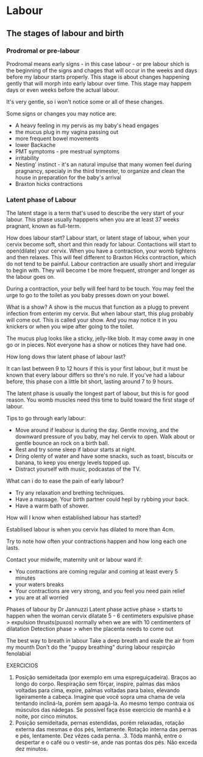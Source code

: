 # Labour

## The stages of labour and birth

### Prodromal or pre-labour
Prodromal means early signs - in this case labour - or pre labour shich is the beginning of the signs and chages that will occur in the weeks and days before my labour starts properly. This stage is about changes happening gently that will morph into early labour over time. This stage may happem days or even weeks before the actual labour.

It's very gentle, so i won't notice some or all of these changes.

Some signs or changes you may notice are:

- A heavy feeling in my pervis as my baby's head engages
- the mucus plug in my vagina passing out
- more frequent bowel movements
- lower Backache
- PMT symptoms - pre mestrual symptoms
- irritability
- Nesting' instinct - it's an natural impulse that many women feel during pragnancy, specialy in the third trimester, to organize and clean the house in preparation for the baby's arrival
- Braxton hicks contractions 

### Latent phase of Labour    

The latent stage is a term that's used to describe the very start of your labour. This phase usually happpens when you are at least 37 weeks pragnant, known as full-term.

How does labour start?
Labour start, or latent stage of labour, when your cervix become soft, short and thin ready for labour. Contactions will start to open(dilate) your cervix. 
When you have a contraction, your womb tightens and then relaxes. This will feel different to Braxton Hicks contraction, which do not tend to be painful.
Labour contraction are usually short and irregular to begin with. They will become t be more frequent, stronger and longer as the labour goes on.

During a contraction, your belly will feel hard to be touch. You may feel the urge to go to the toilet as you baby presses down on your bowel.

What is a show?
A show is the mucus that function as a plugg to prevent infection from enterim my cervix. But when labour start, this plug probably will come out. This is called your show. And you may notice it in you knickers or when you wipe after going to the toilet. 

The mucus plug looks like a sticky, jelly-like blob. It may come away in one go or in pieces. Not everyone has a show or notices they have had one.

How long dows thw latent phase of labour last?

It can last between 9 to 12 hours if this is your first labour, but it must be known that every labour differs so thre's no rule. If you've had a labour before, this phase con a little bit short, lasting around 7 to 9 hours.

The latent phase is usually the longest part of labour, but this is for good reason. You womb muscles need this time to build toward the first stage of labour.

Tips to go through early labour:

- Move around if leabour is during the day. Gentle moving, and the downward pressure of you baby, may hel cervix to open. Walk about or gentle bounce an rock on a birth ball.
- Rest and try some sleep if labour starts at night.
- Dring olenty of water and have some snacks, such as toast, biscuits or banana, to keep you energy levels topped up.
- Distract yourself with music, podcastas of the TV.

What can i do to ease the pain of early labour?

- Try any relaxation and brething techniques.
- Have a massage. Your birth partner could hepl by rybbing your back.
- Have a warm bath of shower.

How will I know when established labour has started?

Establised labour is when you cervix has dilated to more than 4cm.

Try to note how often your contractions happen and how long each one lasts.

Contact your midwife, maternity unit or labour ward if:
- You contractions are coming regular and coming at least every 5 minutes
- your waters breaks
- Your contractions are very strong, and you feel you need pain relief
- you are at all worried 


Phases of labour by Dr Jannuzzi
Latent phase
active phase > starts to happen when the woman cervix dilatate 5 - 6 centimeters 
expulsive phase > expulsion thrusts(puxos) normally when we are with 10 centimenters of dilatation
Detection phase > when the placenta needs to come out 


The best way to breath in labour
Take a deep breath and exale the air from my mounth
Don't do the "puppy breathing" during labour
respirção fenolabial

EXERCICIOS
1. Posição semideitada (por exemplo em uma espreguiçadeira).
Braços ao longo do corpo. Respiração sem fôrçar, inspire, palmas
das mãos voltadas para cima, expire, palmas voltadas para baixо,
elevando ligeiramente a cabeça. Imagine que você sopra uma chama de vela tentando incliná-la, porém sem apagá-la. Ao mesmo
tempo contraia os músculos das nádegas. Se possivel faça èsse
exercicio de manhă e à noite, por cinco minutos.
2. Posição semideitada, pernas estendidas, porém relaxadas,
rotação externa das mesmas e dos pés, lentamente. Rotação interna das pernas e pés, lentamente. Dez vězes cada perna.
.3. Tôda manhå, entre o despertar e o café ou o vestir-se, ande
nas pontas dos pés. Não exceda dez minutos.

